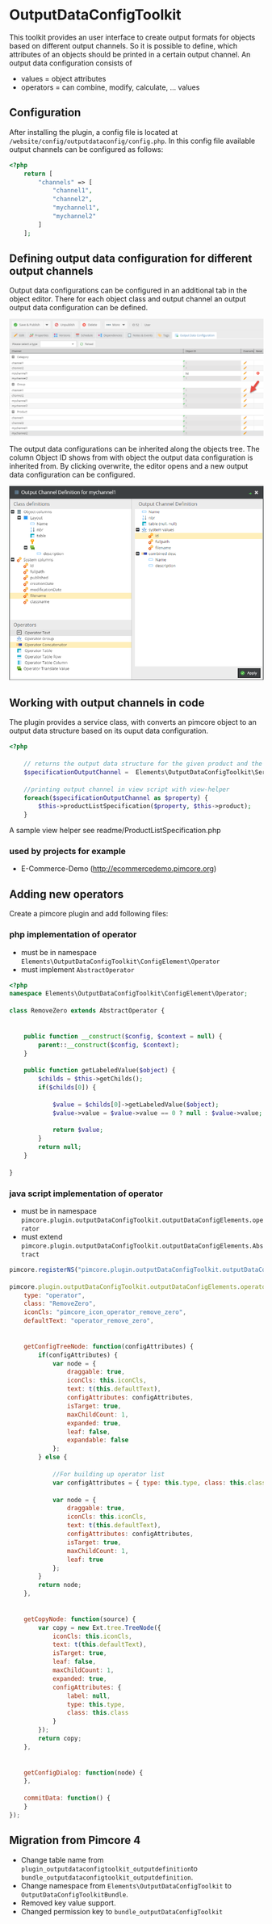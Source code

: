 # OutputDataConfigToolkit

This toolkit provides an user interface to create output formats for objects based on different output channels.
So it is possible to define, which attributes of an objects should be printed in a certain output channel.
An output data configuration consists of
- values = object attributes
- operators = can combine, modify, calculate, ... values

## Configuration

After installing the plugin, a config file is located at `/website/config/outputdataconfig/config.php`. In this config file available output channels can be configured as follows:

```php
<?php
    return [
        "channels" => [
            "channel1",
            "channel2",
            "mychannel1",
            "mychannel2"
        ]
    ];
```

## Defining output data configuration for different output channels

Output data configurations can be configured in an additional tab in the object editor.
There for each object class and output channel an output output data configuration can be defined.

![list](readme/img/list.png)


The output data configurations can be inherited along the objects tree. The column Object ID shows from with object the output data configuration is inherited from.
By clicking overwrite, the editor opens and a new output data configuration can be configured.

![editor](readme/img/editor.png)


## Working with output channels in code

The plugin provides a service class, with converts an pimcore object to an output data structure based on its ouput data configuration.

```php
<?php

    // returns the output data structure for the given product and the output channel productdetail_specification
    $specificationOutputChannel =  Elements\OutputDataConfigToolkit\Service::getOutputDataConfig($product, "productdetail_specification");

    //printing output channel in view script with view-helper
    foreach($specificationOutputChannel as $property) {
        $this->productListSpecification($property, $this->product);
    }
```

A sample view helper see readme/ProductListSpecification.php

### used by projects for example
- E-Commerce-Demo (http://ecommercedemo.pimcore.org)

## Adding new operators
Create a pimcore plugin and add following files:

### php implementation of operator
- must be in namespace `Elements\OutputDataConfigToolkit\ConfigElement\Operator`
- must implement `AbstractOperator`


```php
<?php
namespace Elements\OutputDataConfigToolkit\ConfigElement\Operator;

class RemoveZero extends AbstractOperator {


    public function __construct($config, $context = null) {
        parent::__construct($config, $context);
    }

    public function getLabeledValue($object) {
        $childs = $this->getChilds();
        if($childs[0]) {

            $value = $childs[0]->getLabeledValue($object);
            $value->value = $value->value == 0 ? null : $value->value;

            return $value;
        }
        return null;
    }

}
```

### java script implementation of operator
- must be in namespace `pimcore.plugin.outputDataConfigToolkit.outputDataConfigElements.operator`
- must extend `pimcore.plugin.outputDataConfigToolkit.outputDataConfigElements.Abstract`

```javascript
pimcore.registerNS("pimcore.plugin.outputDataConfigToolkit.outputDataConfigElements.operator.RemoveZero");

pimcore.plugin.outputDataConfigToolkit.outputDataConfigElements.operator.RemoveZero = Class.create(pimcore.plugin.outputDataConfigToolkit.outputDataConfigElements.Abstract, {
    type: "operator",
    class: "RemoveZero",
    iconCls: "pimcore_icon_operator_remove_zero",
    defaultText: "operator_remove_zero",


    getConfigTreeNode: function(configAttributes) {
        if(configAttributes) {
            var node = {
                draggable: true,
                iconCls: this.iconCls,
                text: t(this.defaultText),
                configAttributes: configAttributes,
                isTarget: true,
                maxChildCount: 1,
                expanded: true,
                leaf: false,
                expandable: false
            };
        } else {

            //For building up operator list
            var configAttributes = { type: this.type, class: this.class};

            var node = {
                draggable: true,
                iconCls: this.iconCls,
                text: t(this.defaultText),
                configAttributes: configAttributes,
                isTarget: true,
                maxChildCount: 1,
                leaf: true
            };
        }
        return node;
    },


    getCopyNode: function(source) {
        var copy = new Ext.tree.TreeNode({
            iconCls: this.iconCls,
            text: t(this.defaultText),
            isTarget: true,
            leaf: false,
            maxChildCount: 1,
            expanded: true,
            configAttributes: {
                label: null,
                type: this.type,
                class: this.class
            }
        });
        return copy;
    },


    getConfigDialog: function(node) {
    },

    commitData: function() {
    }
});
```

## Migration from Pimcore 4
- Change table name from `plugin_outputdataconfigtoolkit_outputdefinition`to 
`bundle_outputdataconfigtoolkit_outputdefinition`. 
- Change namespace from `Elements\OutputDataConfigToolkit` to `OutputDataConfigToolkitBundle`.
- Removed key value support.
- Changed permission key to `bundle_outputDataConfigToolkit`